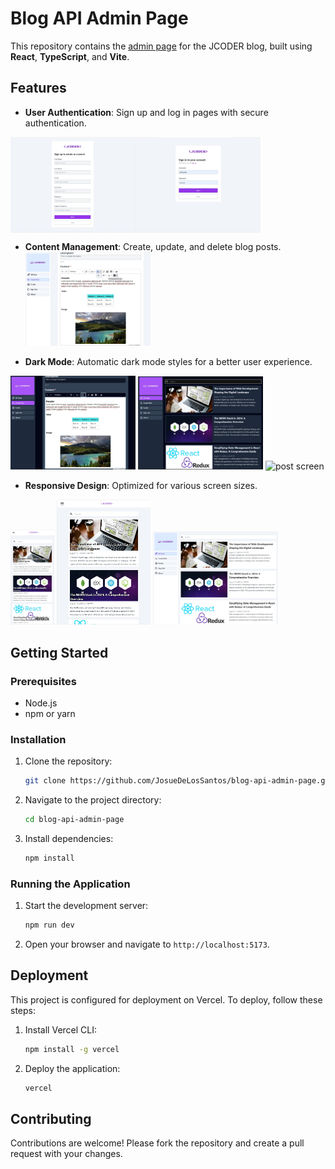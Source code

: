 # Blog API Admin Page

This repository contains the [admin page](https://blog-api-admin-page.vercel.app/) for the JCODER blog, built using **React**, **TypeScript**, and **Vite**.

## Features

- **User Authentication**: Sign up and log in pages with secure authentication.
<div style="display: flex;">
  <img alt="sign up screen" src="./public/images/sign-up-screen.jpg" width="200" />
  <img alt="login screen" src="./public/images/login-screen.jpg" width="200"/>
</div>

- **Content Management**: Create, update, and delete blog posts.
  <img alt="editor screen" src="./public/images/editor-screen.jpg" width="200"/>

- **Dark Mode**: Automatic dark mode styles for a better user experience.
<div styles="display: flex;">
  <img alt="editor screen" src="./public/images/editor-screen-dark.jpg" width="200"/>
  <img alt="main screen" src="./public/images/main-screen-dark.jpg" width="200"/>
  <img alt="post screen" src="./public/images/editor-post-dark.jpg" width="200"/>
</div>

- **Responsive Design**: Optimized for various screen sizes.
<div styles="display: flex;">
  <img alt="main screen" src="./public/images/phone-main.jpg" width="70"/>
  <img alt="main screen" src="./public/images/tablet-main.jpg" width="150"/>
  <img alt="main screen" src="./public/images/main-screen.jpg" width="200"/>
</div>

## Getting Started

### Prerequisites

- Node.js
- npm or yarn

### Installation

1. Clone the repository:
   ```bash
   git clone https://github.com/JosueDeLosSantos/blog-api-admin-page.git
   ```
2. Navigate to the project directory:
   ```bash
   cd blog-api-admin-page
   ```
3. Install dependencies:
   ```bash
   npm install
   ```

### Running the Application

1. Start the development server:
   ```bash
   npm run dev
   ```
2. Open your browser and navigate to `http://localhost:5173`.

## Deployment

This project is configured for deployment on Vercel. To deploy, follow these steps:

1. Install Vercel CLI:
   ```bash
   npm install -g vercel
   ```
2. Deploy the application:
   ```bash
   vercel
   ```

## Contributing

Contributions are welcome! Please fork the repository and create a pull request with your changes.
